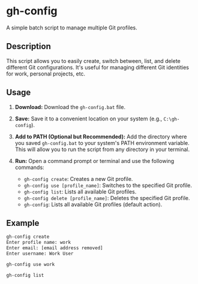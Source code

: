 # gh-config

A simple batch script to manage multiple Git profiles.

## Description

This script allows you to easily create, switch between, list, and delete different Git configurations. It's useful for managing different Git identities for work, personal projects, etc.

## Usage

1.  **Download:** Download the `gh-config.bat` file.
2.  **Save:** Save it to a convenient location on your system (e.g., `C:\gh-config`).
3.  **Add to PATH (Optional but Recommended):** Add the directory where you saved `gh-config.bat` to your system's PATH environment variable. This will allow you to run the script from any directory in your terminal.
4.  **Run:** Open a command prompt or terminal and use the following commands:

    - `gh-config create`: Creates a new Git profile.
    - `gh-config use [profile_name]`: Switches to the specified Git profile.
    - `gh-config list`: Lists all available Git profiles.
    - `gh-config delete [profile_name]`: Deletes the specified Git profile.
    - `gh-config`: Lists all available Git profiles (default action).

## Example

```bash
gh-config create
Enter profile name: work
Enter email: [email address removed]
Enter username: Work User

gh-config use work

gh-config list
```
